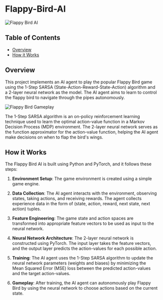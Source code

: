 # Flappy-Bird-AI
![Flappy Bird AI](images/flappy_bird_ai.png)

## Table of Contents

- [Overview](#overview)
- [How it Works](#how-it-works)

## Overview

This project implements an AI agent to play the popular Flappy Bird game using the 1-Step SARSA (State-Action-Reward-State-Action) algorithm and a 2-layer neural network as the model. The AI agent aims to learn to control the flappy bird to navigate through the pipes autonomously.

![Flappy Bird Gameplay](flappy_bird_gameplay.gif)

The 1-Step SARSA algorithm is an on-policy reinforcement learning technique used to learn the optimal action-value function in a Markov Decision Process (MDP) environment. The 2-layer neural network serves as the function approximator for the action-value function, helping the AI agent make decisions on when to flap the bird's wings.

## How it Works

The Flappy Bird AI is built using Python and PyTorch, and it follows these steps:

1. **Environment Setup**: The game environment is created using a simple game engine.

2. **Data Collection**: The AI agent interacts with the environment, observing states, taking actions, and receiving rewards. The agent collects experience data in the form of (state, action, reward, next state, next action) tuples.

3. **Feature Engineering**: The game state and action spaces are transformed into appropriate feature vectors to be used as input to the neural network.

4. **Neural Network Architecture**: The 2-layer neural network is constructed using PyTorch. The input layer takes the feature vectors, and the output layer predicts the action-values for each possible action.

5. **Training**: The AI agent uses the 1-Step SARSA algorithm to update the neural network parameters (weights and biases) by minimizing the Mean Squared Error (MSE) loss between the predicted action-values and the target action-values.

6. **Gameplay**: After training, the AI agent can autonomously play Flappy Bird by using the neural network to choose actions based on the current state.